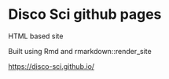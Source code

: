 # Disco Sci github pages

HTML based site

Built using Rmd and rmarkdown::render_site

https://disco-sci.github.io/

